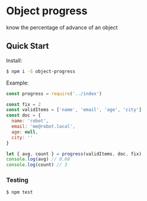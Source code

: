 # Object progress

know the percentage of advance of an object

## Quick Start

Install:

```sh
$ npm i -S object-progress
```

Example:

```js
const progress = require('../index')

const fix = 2
const validItems = ['name', 'email', 'age', 'city']
const doc = {
  name: 'robot',
  email: 'me@robot.local',
  age: null,
  city: ''
}

let { avg, count } = progress(validItems, doc, fix)
console.log(avg) // 0.60
console.log(count) // 3
```

### Testing

```sh
$ npm test
```
